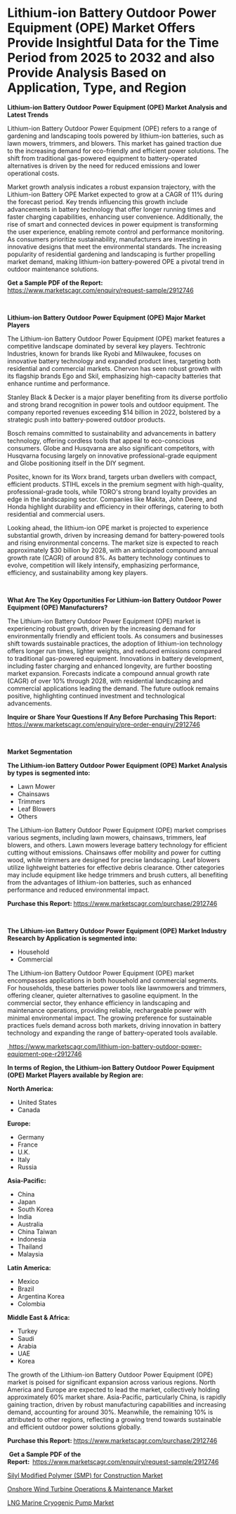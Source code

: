 <p><h1>Lithium-ion Battery Outdoor Power Equipment (OPE) Market Offers Provide Insightful Data for the Time Period from 2025 to 2032 and also Provide Analysis Based on Application, Type, and Region</h1></p><p><strong>Lithium-ion Battery Outdoor Power Equipment (OPE) Market Analysis and Latest Trends</strong></p>
<p><p>Lithium-ion Battery Outdoor Power Equipment (OPE) refers to a range of gardening and landscaping tools powered by lithium-ion batteries, such as lawn mowers, trimmers, and blowers. This market has gained traction due to the increasing demand for eco-friendly and efficient power solutions. The shift from traditional gas-powered equipment to battery-operated alternatives is driven by the need for reduced emissions and lower operational costs. </p><p>Market growth analysis indicates a robust expansion trajectory, with the Lithium-ion Battery OPE Market expected to grow at a CAGR of 11% during the forecast period. Key trends influencing this growth include advancements in battery technology that offer longer running times and faster charging capabilities, enhancing user convenience. Additionally, the rise of smart and connected devices in power equipment is transforming the user experience, enabling remote control and performance monitoring. As consumers prioritize sustainability, manufacturers are investing in innovative designs that meet the environmental standards. The increasing popularity of residential gardening and landscaping is further propelling market demand, making lithium-ion battery-powered OPE a pivotal trend in outdoor maintenance solutions.</p></p>
<p><strong>Get a Sample PDF of the Report:&nbsp;</strong> <a href="https://www.marketscagr.com/enquiry/request-sample/2912746?utm_campaign=2194&utm_medium=2&utm_source=Github&utm_content=ia&utm_term=12032025&utm_id=lithium-ion-battery-outdoor-power-equipment-ope">https://www.marketscagr.com/enquiry/request-sample/2912746</a></p>
<p>&nbsp;</p>
<p><strong>Lithium-ion Battery Outdoor Power Equipment (OPE) Major Market Players</strong></p>
<p><p>The Lithium-ion Battery Outdoor Power Equipment (OPE) market features a competitive landscape dominated by several key players. Techtronic Industries, known for brands like Ryobi and Milwaukee, focuses on innovative battery technology and expanded product lines, targeting both residential and commercial markets. Chervon has seen robust growth with its flagship brands Ego and Skil, emphasizing high-capacity batteries that enhance runtime and performance.</p><p>Stanley Black & Decker is a major player benefiting from its diverse portfolio and strong brand recognition in power tools and outdoor equipment. The company reported revenues exceeding $14 billion in 2022, bolstered by a strategic push into battery-powered outdoor products.</p><p>Bosch remains committed to sustainability and advancements in battery technology, offering cordless tools that appeal to eco-conscious consumers. Globe and Husqvarna are also significant competitors, with Husqvarna focusing largely on innovative professional-grade equipment and Globe positioning itself in the DIY segment.</p><p>Positec, known for its Worx brand, targets urban dwellers with compact, efficient products. STIHL excels in the premium segment with high-quality, professional-grade tools, while TORO's strong brand loyalty provides an edge in the landscaping sector. Companies like Makita, John Deere, and Honda highlight durability and efficiency in their offerings, catering to both residential and commercial users.</p><p>Looking ahead, the lithium-ion OPE market is projected to experience substantial growth, driven by increasing demand for battery-powered tools and rising environmental concerns. The market size is expected to reach approximately $30 billion by 2028, with an anticipated compound annual growth rate (CAGR) of around 8%. As battery technology continues to evolve, competition will likely intensify, emphasizing performance, efficiency, and sustainability among key players.</p></p>
<p>&nbsp;</p>
<p><strong>What Are The Key Opportunities For Lithium-ion Battery Outdoor Power Equipment (OPE) Manufacturers?</strong></p>
<p><p>The Lithium-ion Battery Outdoor Power Equipment (OPE) market is experiencing robust growth, driven by the increasing demand for environmentally friendly and efficient tools. As consumers and businesses shift towards sustainable practices, the adoption of lithium-ion technology offers longer run times, lighter weights, and reduced emissions compared to traditional gas-powered equipment. Innovations in battery development, including faster charging and enhanced longevity, are further boosting market expansion. Forecasts indicate a compound annual growth rate (CAGR) of over 10% through 2028, with residential landscaping and commercial applications leading the demand. The future outlook remains positive, highlighting continued investment and technological advancements.</p></p>
<p><strong>Inquire or Share Your Questions If Any Before Purchasing This Report:</strong> <a href="https://www.marketscagr.com/enquiry/pre-order-enquiry/2912746?utm_campaign=2194&utm_medium=2&utm_source=Github&utm_content=ia&utm_term=12032025&utm_id=lithium-ion-battery-outdoor-power-equipment-ope">https://www.marketscagr.com/enquiry/pre-order-enquiry/2912746</a></p>
<p>&nbsp;</p>
<p><strong>Market Segmentation</strong></p>
<p><strong>The Lithium-ion Battery Outdoor Power Equipment (OPE) Market Analysis by types is segmented into:</strong></p>
<p><ul><li>Lawn Mower</li><li>Chainsaws</li><li>Trimmers</li><li>Leaf Blowers</li><li>Others</li></ul></p>
<p><p>The Lithium-ion Battery Outdoor Power Equipment (OPE) market comprises various segments, including lawn mowers, chainsaws, trimmers, leaf blowers, and others. Lawn mowers leverage battery technology for efficient cutting without emissions. Chainsaws offer mobility and power for cutting wood, while trimmers are designed for precise landscaping. Leaf blowers utilize lightweight batteries for effective debris clearance. Other categories may include equipment like hedge trimmers and brush cutters, all benefiting from the advantages of lithium-ion batteries, such as enhanced performance and reduced environmental impact.</p></p>
<p><strong>Purchase this Report:&nbsp;</strong><a href="https://www.marketscagr.com/purchase/2912746?utm_campaign=2194&utm_medium=2&utm_source=Github&utm_content=ia&utm_term=12032025&utm_id=lithium-ion-battery-outdoor-power-equipment-ope">https://www.marketscagr.com/purchase/2912746</a></p>
<p>&nbsp;</p>
<p><strong>The Lithium-ion Battery Outdoor Power Equipment (OPE) Market Industry Research by Application is segmented into:</strong></p>
<p><ul><li>Household</li><li>Commercial</li></ul></p>
<p><p>The Lithium-ion Battery Outdoor Power Equipment (OPE) market encompasses applications in both household and commercial segments. For households, these batteries power tools like lawnmowers and trimmers, offering cleaner, quieter alternatives to gasoline equipment. In the commercial sector, they enhance efficiency in landscaping and maintenance operations, providing reliable, rechargeable power with minimal environmental impact. The growing preference for sustainable practices fuels demand across both markets, driving innovation in battery technology and expanding the range of battery-operated tools available.</p></p>
<p><a href="https://www.marketscagr.com/lithium-ion-battery-outdoor-power-equipment-ope-r2912746?utm_campaign=2194&utm_medium=2&utm_source=Github&utm_content=ia&utm_term=12032025&utm_id=lithium-ion-battery-outdoor-power-equipment-ope">&nbsp;https://www.marketscagr.com/lithium-ion-battery-outdoor-power-equipment-ope-r2912746</a></p>
<p><strong>In terms of Region, the Lithium-ion Battery Outdoor Power Equipment (OPE) Market Players available by Region are:</strong></p>
<p>
    <p> <strong> North America: </strong>
        <ul>
            <li>United States</li>
            <li>Canada</li>
        </ul>
        </p> 
    <p> <strong> Europe: </strong>
        <ul>
            <li>Germany</li>
            <li>France</li>
            <li>U.K.</li>
            <li>Italy</li>
            <li>Russia</li>
        </ul>
        </p> 
    <p> <strong> Asia-Pacific: </strong>
        <ul>
            <li>China</li>
            <li>Japan</li>
            <li>South Korea</li>
            <li>India</li>
            <li>Australia</li>
            <li>China Taiwan</li>
            <li>Indonesia</li>
            <li>Thailand</li>
            <li>Malaysia</li>
        </ul>
        </p> 
    <p> <strong> Latin America: </strong>
        <ul>
            <li>Mexico</li>
            <li>Brazil</li>
            <li>Argentina Korea</li>
            <li>Colombia</li>
        </ul>
        </p> 
    <p> <strong> Middle East & Africa: </strong>
        <ul>
            <li>Turkey</li>
            <li>Saudi</li>
            <li>Arabia</li>
            <li>UAE</li>
            <li>Korea</li>
        </ul>
    </p>
    </p>
<p><p>The growth of the Lithium-ion Battery Outdoor Power Equipment (OPE) market is poised for significant expansion across various regions. North America and Europe are expected to lead the market, collectively holding approximately 60% market share. Asia-Pacific, particularly China, is rapidly gaining traction, driven by robust manufacturing capabilities and increasing demand, accounting for around 30%. Meanwhile, the remaining 10% is attributed to other regions, reflecting a growing trend towards sustainable and efficient outdoor power solutions globally.</p></p>
<p><strong>Purchase this Report: </strong><a href="https://www.marketscagr.com/purchase/2912746?utm_campaign=2194&utm_medium=2&utm_source=Github&utm_content=ia&utm_term=12032025&utm_id=lithium-ion-battery-outdoor-power-equipment-ope">https://www.marketscagr.com/purchase/2912746</a></p>
<p>&nbsp;<strong>Get a Sample PDF of the Report:&nbsp;&nbsp;</strong><a href="https://www.marketscagr.com/enquiry/request-sample/2912746?utm_campaign=2194&utm_medium=2&utm_source=Github&utm_content=ia&utm_term=12032025&utm_id=lithium-ion-battery-outdoor-power-equipment-ope">https://www.marketscagr.com/enquiry/request-sample/2912746</a></p>
<p><strong></strong></p>
<p><p><a href="https://github.com/moroesarta/Market-Research-Report-List-1/blob/main/silyl-modified-polymer-smp-for-construction-market.md?utm_campaign=2194&utm_medium=2&utm_source=Github&utm_content=ia&utm_term=12032025&utm_id=lithium-ion-battery-outdoor-power-equipment-ope">Silyl Modified Polymer (SMP) for Construction Market</a></p><p><a href="https://github.com/ChiragRp1/Market-Research-Report-List-7/blob/main/onshore-wind-turbine-operations-maintenance-market.md?utm_campaign=2194&utm_medium=2&utm_source=Github&utm_content=ia&utm_term=12032025&utm_id=lithium-ion-battery-outdoor-power-equipment-ope">Onshore Wind Turbine Operations & Maintenance Market</a></p><p><a href="https://github.com/laconiioba3/Market-Research-Report-List-1/blob/main/lng-marine-cryogenic-pump-market.md?utm_campaign=2194&utm_medium=2&utm_source=Github&utm_content=ia&utm_term=12032025&utm_id=lithium-ion-battery-outdoor-power-equipment-ope">LNG Marine Cryogenic Pump Market</a></p></p>
